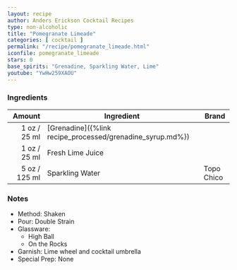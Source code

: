 ```yaml
---
layout: recipe
author: Anders Erickson Cocktail Recipes
type: non-alcoholic
title: "Pomegranate Limeade"
categories: [ cocktail ]
permalink: "/recipe/pomegranate_limeade.html"
iconfile: pomegranate_limeade
stars: 0
base_spirits: "Grenadine, Sparkling Water, Lime"
youtube: "YwHw259XAOU"
---
```


### Ingredients

| Amount | Ingredient                                      | Brand      |
| -----: | ----------------------------------------------- | ---------- |
|   1 oz / 25 ml | [Grenadine]({%link recipe_processed/grenadine_syrup.md%}) |
|   1 oz / 25 ml | Fresh Lime Juice                                |
|   5 oz / 125 ml | Sparkling Water                                 | Topo Chico |

### Notes

- Method: Shaken
- Pour: Double Strain
- Glassware:
  - High Ball
  - On the Rocks
- Garnish: Lime wheel and cocktail umbrella
- Special Prep: None
